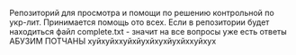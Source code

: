 Репозиторий для просмотра и помощи по решению контрольной по укр-лит.
Принимается помощь ото всех. Если в репозитории будет находиться файл complete.txt - значит на все вопросы уже есть ответы
АБУЗИМ ПОТЧАНЫ
хуйхуйххуйхйухйхухйухйххуйхух
